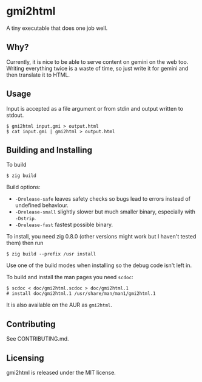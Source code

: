 # gmi2html

A tiny executable that does one job well.

## Why?

Currently, it is nice to be able to serve content on gemini on the web too. Writing everything twice is a waste of time, so just write it for gemini and then translate it to HTML.

## Usage

Input is accepted as a file argument or from stdin and output written to stdout.

```
$ gmi2html input.gmi > output.html
$ cat input.gmi | gmi2html > output.html
```

## Building and Installing

To build

```
$ zig build
```

Build options:
- `-Drelease-safe` leaves safety checks so bugs lead to errors instead of undefined behaviour.
- `-Drelease-small` slightly slower but much smaller binary, especially with `-Dstrip`.
- `-Drelease-fast` fastest possible binary.

To install, you need zig 0.8.0 (other versions might work but I haven't tested them) then run

```
$ zig build --prefix /usr install
```

Use one of the build modes when installing so the debug code isn't left in.

To build and install the man pages you need `scdoc`:

```
$ scdoc < doc/gmi2html.scdoc > doc/gmi2html.1
# install doc/gmi2html.1 /usr/share/man/man1/gmi2html.1
```

It is also available on the AUR as `gmi2html`.

## Contributing

See CONTRIBUTING.md.

## Licensing

gmi2html is released under the MIT license.
